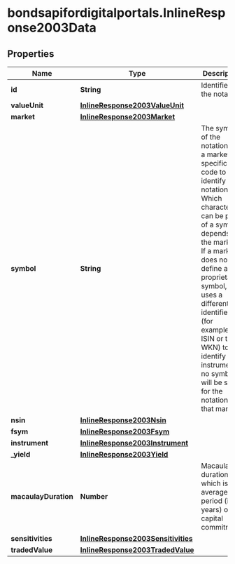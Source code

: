 # bondsapifordigitalportals.InlineResponse2003Data

## Properties

Name | Type | Description | Notes
------------ | ------------- | ------------- | -------------
**id** | **String** | Identifier of the notation. | [optional] 
**valueUnit** | [**InlineResponse2003ValueUnit**](InlineResponse2003ValueUnit.md) |  | [optional] 
**market** | [**InlineResponse2003Market**](InlineResponse2003Market.md) |  | [optional] 
**symbol** | **String** | The symbol of the notation. It is a market-specific code to identify the notation. Which characters can be part of a symbol depends on the market. If a market does not define a proprietary symbol, but uses a different identifier (for example, the ISIN or the WKN) to identify instruments, no symbol will be set for the notations of that market. | [optional] 
**nsin** | [**InlineResponse2003Nsin**](InlineResponse2003Nsin.md) |  | [optional] 
**fsym** | [**InlineResponse2003Fsym**](InlineResponse2003Fsym.md) |  | [optional] 
**instrument** | [**InlineResponse2003Instrument**](InlineResponse2003Instrument.md) |  | [optional] 
**_yield** | [**InlineResponse2003Yield**](InlineResponse2003Yield.md) |  | [optional] 
**macaulayDuration** | **Number** | Macaulay duration, which is the average period (in years) of capital commitment. | [optional] 
**sensitivities** | [**InlineResponse2003Sensitivities**](InlineResponse2003Sensitivities.md) |  | [optional] 
**tradedValue** | [**InlineResponse2003TradedValue**](InlineResponse2003TradedValue.md) |  | [optional] 


